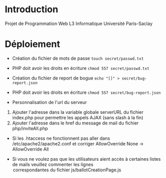 # Introduction
Projet de Programmation Web L3 Informatique Université Paris-Saclay

# Déploiement

* Création du fichier de mots de passe 
`touch secret/passwd.txt`
* PHP doit avoir les droits en écriture
`chmod 557 secret/passwd.txt`

* Création du fichier de report de bogue
`echo "[]" > secret/bug-report.json`
* PHP doit avoir les droits en écriture
`chmod 557 secret/bug-report.json`

* Personnalisation de l'url du serveur
1. Ajouter l'adresse dans la variable globale serverURL
du fichier index.php pour permettre les appels AJAX
(sans slash à la fin)
2. Ajouter l'adresse dans le href du message
de mail du fichier php/inviteAll.php

* Si les .htaccess ne fonctionnent pas aller
dans /etc/apache2/apache2.conf et corriger
AllowOverride None -> AllowOverride All

* Si vous ne voulez pas que les utilisateurs
aient accès à certaines listes de mails
veuillez commenter les lignes <option>
correspondantes du fichier js/ballotCreationPage.js
